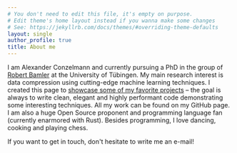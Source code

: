 ```yaml
---
# You don't need to edit this file, it's empty on purpose.
# Edit theme's home layout instead if you wanna make some changes
# See: https://jekyllrb.com/docs/themes/#overriding-theme-defaults
layout: single
author_profile: true
title: About me
---
```

I am Alexander Conzelmann and currently pursuing a PhD in the group of [Robert Bamler](https://robamler.github.io) at the University of Tübingen.
My main research interest is data compression using cutting-edge machine learning techniques.
I created this page to [showcase some of my favorite projects](/projects) – the goal
is always to write clean, elegant and highly performant code demonstrating some interesting techniques. All my work can 
be found on my GitHub page. I am also a huge Open Source proponent and programming language fan (currently enarmored with Rust).
Besides programming, I love dancing, cooking and playing chess.

If you want to get in touch, don't hesitate to write me an e-mail!
